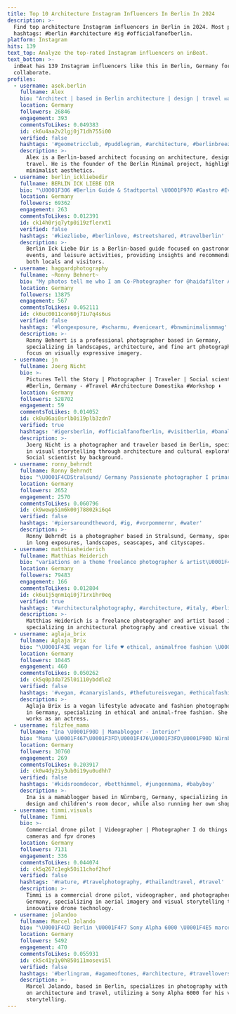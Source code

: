 ```yaml
---
title: Top 10 Architecture Instagram Influencers In Berlin In 2024
description: >-
  Find top architecture Instagram influencers in Berlin in 2024. Most popular
  hashtags: #berlin #architecture #ig #officialfanofberlin.
platform: Instagram
hits: 139
text_top: Analyze the top-rated Instagram influencers on inBeat.
text_bottom: >-
  inBeat has 139 Instagram influencers like this in Berlin, Germany for you to
  collaborate.
profiles:
  - username: asek.berlin
    fullname: Alex
    bio: "Architect | based in Berlin architecture | design | travel ✉️asek@berlin.de \U0001F4F7NIKON Z5 | ad asekberlin.com Founder of #berlin_minimal @berlin_minimal_"
    location: Germany
    followers: 26846
    engagement: 393
    commentsToLikes: 0.049383
    id: ck6u4aa2v2lgj0j71dh755i00
    verified: false
    hashtags: '#geometricclub, #puddlegram, #architecture, #berlinbreeze'
    description: >-
      Alex is a Berlin-based architect focusing on architecture, design, and
      travel. He is the founder of the Berlin Minimal project, highlighting
      minimalist aesthetics.
  - username: berlin_ickliebedir
    fullname: BERLIN ICK LIEBE DIR
    bio: "\U0001F306 #Berlin Guide & Stadtportal \U0001F970 #Gastro #Events #Freizeit \U0001F48C Anfragen nur per Mail \U0001F471\U0001F3FB‍♀️\U0001F469\U0001F3FB von Judith & Mareike"
    location: Germany
    followers: 69362
    engagement: 263
    commentsToLikes: 0.012391
    id: ck14h0rjq7ytp0i19zflerxt1
    verified: false
    hashtags: '#kiezliebe, #berlinlove, #streetshared, #travelberlin'
    description: >-
      Berlin Ick Liebe Dir is a Berlin-based guide focused on gastronomy,
      events, and leisure activities, providing insights and recommendations for
      both locals and visitors.
  - username: haggardphotography
    fullname: ~Ronny Behnert~
    bio: "My photos tell me who I am Co-Photographer for @haidafilter Ambassador for @samyanglensgermany \U0001F4F7: #Landscapes #architecture #FineArt #Berlin #germany"
    location: Germany
    followers: 13875
    engagement: 567
    commentsToLikes: 0.052111
    id: ck6uc0011con60j71u7q4s6us
    verified: false
    hashtags: '#longexposure, #scharmu, #veniceart, #bnwminimalismmag'
    description: >-
      Ronny Behnert is a professional photographer based in Germany,
      specializing in landscapes, architecture, and fine art photography, with a
      focus on visually expressive imagery.
  - username: jn
    fullname: Joerg Nicht
    bio: >-
      Pictures Tell the Story | Photographer | Traveler | Social scientist
      #Berlin, Germany - #Travel #Architecture Domestika #Workshop ⬇️
    location: Germany
    followers: 528702
    engagement: 59
    commentsToLikes: 0.014052
    id: ck0u06ai0srlb0i19plb3zdn7
    verified: true
    hashtags: '#igersberlin, #officialfanofberlin, #visitberlin, #banalography'
    description: >-
      Joerg Nicht is a photographer and traveler based in Berlin, specializing
      in visual storytelling through architecture and cultural exploration.
      Social scientist by background.
  - username: ronny_behrndt
    fullname: Ronny Behrndt
    bio: "\U0001F4CDStralsund/ Germany Passionate photographer I primarily concerned with:#longexposures #landscapes #seascapes #cityscapes Check also:@ronny_behrndt_bnw"
    location: Germany
    followers: 2652
    engagement: 2570
    commentsToLikes: 0.060796
    id: ck9wewp5im6k00j78802ki6q4
    verified: false
    hashtags: '#piersaroundtheword, #ig, #vorpommernr, #water'
    description: >-
      Ronny Behrndt is a photographer based in Stralsund, Germany, specializing
      in long exposures, landscapes, seascapes, and cityscapes.
  - username: matthiasheiderich
    fullname: Matthias Heiderich
    bio: "variations on a theme freelance photographer & artist\U0001F4CDBerlin"
    location: Germany
    followers: 79483
    engagement: 166
    commentsToLikes: 0.012804
    id: ck6u1j5qnm1qi0j71rx1hr0eq
    verified: true
    hashtags: '#architecturalphotography, #architecture, #italy, #berlin'
    description: >-
      Matthias Heiderich is a freelance photographer and artist based in Berlin,
      specializing in architectural photography and creative visual themes.
  - username: aglaja_brix
    fullname: Aglaja Brix
    bio: "\U0001F43E vegan for life ♥ ethical, animalfree fashion \U0001F4F7 fashion photographer @brix_and_maas ⓥ fashion direction & photography @antagonist_co ★ actress"
    location: Germany
    followers: 10445
    engagement: 460
    commentsToLikes: 0.050262
    id: ck5q0p3da725l0i110ybddle2
    verified: false
    hashtags: '#vegan, #canaryislands, #thefutureisvegan, #ethicalfashion'
    description: >-
      Aglaja Brix is a vegan lifestyle advocate and fashion photographer based
      in Germany, specializing in ethical and animal-free fashion. She also
      works as an actress.
  - username: filzfee_mama
    fullname: "Ina \U0001F90D | Mamablogger - Interior"
    bio: "Mama \U0001F467\U0001F3FD\U0001F476\U0001F3FD\U0001F90D Nürnberg | 24 | Interior | Kidsroom | Shop owner \U0001F469\U0001F3FB‍\U0001F4BC Kontakt filzfeemama@gmx.de \U0001F4E9"
    location: Germany
    followers: 30760
    engagement: 269
    commentsToLikes: 0.203917
    id: ck0w4dy2iy3ub0i19yu0udhh7
    verified: false
    hashtags: '#kidsroomdecor, #betthimmel, #jungenmama, #babyboy'
    description: >-
      Ina is a mamablogger based in Nürnberg, Germany, specializing in interior
      design and children's room decor, while also running her own shop.
  - username: timmi.visuals
    fullname: Timmi
    bio: >-
      Commercial drone pilot | Videographer | Photographer I do things with
      cameras and fpv drones
    location: Germany
    followers: 7131
    engagement: 336
    commentsToLikes: 0.044074
    id: ck5q267c1egk50i11chof2hof
    verified: false
    hashtags: '#nature, #travelphotography, #thailandtravel, #travel'
    description: >-
      Timmi is a commercial drone pilot, videographer, and photographer based in
      Germany, specializing in aerial imagery and visual storytelling through
      innovative drone technology.
  - username: jolandoo
    fullname: Marcel Jolando
    bio: "\U0001F4CD Berlin \U0001F4F7 Sony Alpha 6000 \U0001F4E5 marceljolando@yahoo.de"
    location: Germany
    followers: 5492
    engagement: 470
    commentsToLikes: 0.055931
    id: ck5c41y1y0h850i11mosevi5l
    verified: false
    hashtags: '#berlingram, #agameoftones, #architecture, #travellovers'
    description: >-
      Marcel Jolando, based in Berlin, specializes in photography with a focus
      on architecture and travel, utilizing a Sony Alpha 6000 for his visual
      storytelling.
---
```


